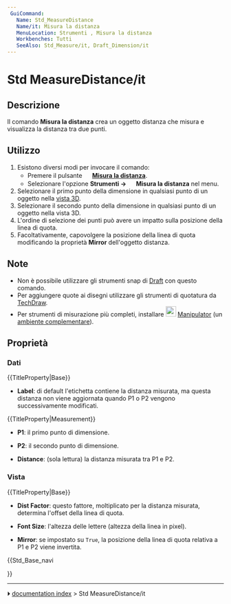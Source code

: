 ```yaml
---
 GuiCommand:
   Name: Std_MeasureDistance
   Name/it: Misura la distanza
   MenuLocation: Strumenti , Misura la distanza
   Workbenches: Tutti
   SeeAlso: Std_Measure/it, Draft_Dimension/it
---
```


# Std MeasureDistance/it



## Descrizione

Il comando **Misura la distanza** crea un oggetto distanza che misura e visualizza la distanza tra due punti.



## Utilizzo

1.  Esistono diversi modi per invocare il comando:
    -   Premere il pulsante **<img src="images/Std_MeasureDistance.svg" width=16px> [Misura la distanza](Std_MeasureDistance/it.md)**.
    -   Selezionare l\'opzione **Strumenti → <img src="images/Std_MeasureDistance.svg" width=16px> Misura la distanza** nel menu.
2.  Selezionare il primo punto della dimensione in qualsiasi punto di un oggetto nella [vista 3D](3D_view/it.md).
3.  Selezionare il secondo punto della dimensione in qualsiasi punto di un oggetto nella vista 3D.
4.  L\'ordine di selezione dei punti può avere un impatto sulla posizione della linea di quota.
5.  Facoltativamente, capovolgere la posizione della linea di quota modificando la proprietà **Mirror** dell\'oggetto distanza.



## Note

-   Non è possibile utilizzare gli strumenti snap di [Draft](Draft_Workbench/it.md) con questo comando.
-   Per aggiungere quote ai disegni utilizzare gli strumenti di quotatura da [TechDraw](TechDraw_Workbench/it.md).
-   Per strumenti di misurazione più completi, installare <img alt="" src=images/Manipulator_workbench_icon.svg  style="width:24px;"> [Manipulator](Manipulator_Workbench/it.md) (un [ambiente complementare](External_workbenches/it.md)).



## Proprietà



### Dati


{{TitleProperty|Base}}

-    **Label**: di default l\'etichetta contiene la distanza misurata, ma questa distanza non viene aggiornata quando P1 o P2 vengono successivamente modificati.


{{TitleProperty|Measurement}}

-    **P1**: il primo punto di dimensione.

-    **P2**: il secondo punto di dimensione.

-    **Distance**: (sola lettura) la distanza misurata tra P1 e P2.



### Vista


{{TitleProperty|Base}}

-    **Dist Factor**: questo fattore, moltiplicato per la distanza misurata, determina l\'offset della linea di quota.

-    **Font Size**: l\'altezza delle lettere (altezza della linea in pixel).

-    **Mirror**: se impostato su `True`, la posizione della linea di quota relativa a P1 e P2 viene invertita.





{{Std_Base_navi

}}



---
⏵ [documentation index](../README.md) > Std MeasureDistance/it
